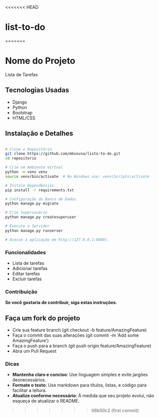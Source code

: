 <<<<<<< HEAD
# list-to-do
=======
# Nome do Projeto

Lista de Tarefas

## Tecnologias Usadas

- Django
- Python
- Bootstrap
- HTML/CSS

## Instalação e Detalhes

```bash

# Clone o Repositório
git clone https://github.com/mbsousa/listo-to-do.git
cd repositorio

# Crie um Ambiente Virtual
python -m venv venv
source venv/bin/activate  # No Windows use: venv\Scripts\activate

# Instale Dependências
pip install -r requirements.txt

# Configuração do Banco de Dados
python manage.py migrate

# Crie Superusuário
python manage.py createsuperuser

# Execute o Servidor
python manage.py runserver

# Acesse a aplicação em http://127.0.0.1:8000/.
```

### Funcionalidades

- Lista de tarefas
- Adicionar tarefas
- Editar tarefas
- Excluir tarefas

### Contribuição

**Se você gostaria de contribuir, siga estas instruções.**

## Faça um fork do projeto

- Crie sua feature branch (git checkout -b feature/AmazingFeature)
- Faça o commit das suas alterações (git commit -m 'Add some AmazingFeature')
- Faça o push para a branch (git push origin feature/AmazingFeature)
- Abra um Pull Request

### Dicas

- **Mantenha claro e conciso**: Use linguagem simples e evite jargões desnecessários.
- **Formate o texto**: Use markdown para títulos, listas, e código para facilitar a leitura.
- **Atualize conforme necessário**: À medida que seu projeto evolui, não esqueça de atualizar o README.
>>>>>>> 06b00c2 (first commit)
